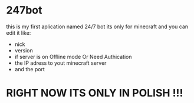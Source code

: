 ﻿# 247bot
this is my first aplication named 24/7 bot
its only for minecraft and you can edit it like:
- nick
- version
- if server is on Offline mode Or Need Authication
- the IP adress to yout minecraft server
- and the port
# RIGHT NOW ITS ONLY IN POLISH !!!
